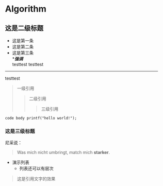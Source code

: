 # Algorithm
## 这是二级标题
* 这是第一条
* 这是第二条
* 这是第三条  
****强调***  
testtest
testtest  
****

testtest  
>一级引用
>>二级引用
>>>三级引用    

`
code body
printf("hello world!");
`
### 这是三级标题
尼采说：
>Was mich nicht umbringt, match mich **starker**.  
+ 演示列表  
  + 列表还可以有层次  
  
 > 这是引用文字的效果
